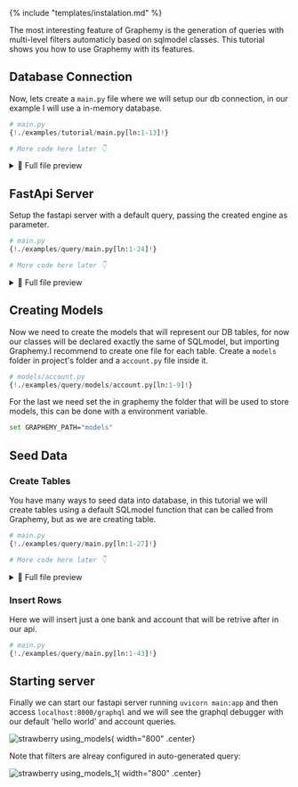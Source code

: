 {% include "templates/instalation.md" %}

The most interesting feature of Graphemy is the generation of queries with multi-level filters automaticly based on sqlmodel classes. This tutorial shows you how to use Graphemy with its features.

## Database Connection

Now, lets create a `main.py` file where we will setup our db connection, in our example I will use a in-memory database.

```Python hl_lines="4 5 10-14"
# main.py
{!./examples/tutorial/main.py[ln:1-13]!}

# More code here later 👇
```

<details>
<summary>👀 Full file preview</summary>

```Python
{!./examples/query/main.py!}
```

</details>

## FastApi Server

Setup the fastapi server with a default query, passing the created engine as parameter.

```Python hl_lines="2 3 8 17-20 23-25"
# main.py
{!./examples/query/main.py[ln:1-24]!}

# More code here later 👇
```

<details>
<summary>👀 Full file preview</summary>

```Python
{!./examples/query/main.py!}
```

</details>

## Creating Models

Now we need to create the models that will represent our DB tables, for now our classes will be declared exactly the same of SQLmodel, but importing Graphemy.I recommend to create one file for each table.
Create a `models` folder in project's folder and a `account.py` file inside it.

```Python hl_lines="7"
# models/account.py
{!./examples/query/models/account.py[ln:1-9]!}

```

For the last we need set the in graphemy the folder that will be used to store models, this can be done with a environment variable.

```bash
set GRAPHEMY_PATH="models"
```

## Seed Data

### Create Tables

You have many ways to seed data into database, in this tutorial we will create tables using a default SQLmodel function that can be called from Graphemy, but as we are creating table.

```Python hl_lines="27"
# main.py
{!./examples/query/main.py[ln:1-27]!}

# More code here later 👇
```

<details>
<summary>👀 Full file preview</summary>

```Python
{!./examples/query/main.py!}
```

</details>

### Insert Rows

Here we will insert just a one bank and account that will be retrive after in our api.

```Python hl_lines="29-37 39-43"
# main.py
{!./examples/query/main.py[ln:1-43]!}

```

## Starting server

Finally we can start our fastapi server running `uvicorn main:app` and then access `localhost:8000/graphql` and we will see the graphql debugger with our default 'hello world' and account queries.

![strawberry using_models](/assets/using_models.png){ width="800" .center}

Note that filters are alreay configured in auto-generated query:

![strawberry using_models_1](/assets/using_models_1.png){ width="800" .center}

